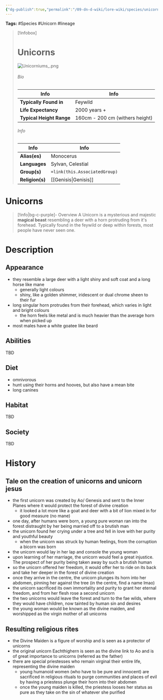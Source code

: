 ```yaml
---
{"dg-publish":true,"permalink":"/09-dn-d-wiki/lore-wiki/species/unicorns/","tags":["Feywild","Species"]}
---
```



**Tags:** #Species #Unicorn #lineage 
> [!infobox]
> # Unicorns 
> ![Unicorniums_.png](/img/user/z_Assets/07.%20Images/Unicorniums_.png)
> ###### Bio
> | Info | Info |
>  |---|---|
> **Typically Found in** | Feywild |
> **Life Expectancy** | 2000 years + |
> **Typical Height Range**  | 160cm - 200 cm (withers height) |
> ###### Info
> | Info | Info |
>  |---|---|
> **Alias(es)** | Monocerus |
>  **Languages** | Sylvan, Celestial |
> **Group(s)** | `=link(this.AssociatedGroup)` |
> **Religion(s)** | [[Genisis\|Genisis]] |

# **Unicorns**
> [!info|bg-c-purple]- Overview
A Unicorn is a mysterious and majestic **magical beast** resembling a deer with a horn protruding from it's forehead. 
Typically found in the feywild or deep within forests, most people have never seen one.

# Description
## Appearance 
- they resemble a large deer with a light shiny and soft coat and a long horse like mane
	- generally light colours
	- shiny, like a golden shimmer, iridescent or dual chrome sheen to their fur  
- long singular horn protrudes from their forehead, which varies in light and bright colours
	- the horn feels like metal and is much heavier than the average horn when picked up
- most males have a white goatee like beard
## Abilities
TBD
## Diet
- omnivorous
- hunt using their horns and hooves, but also have a mean bite 
- long canines 
## Habitat
TBD
## Society 
TBD 
# History
## Tale on the creation of unicorns and unicorn jesus
- the first unicorn was created by Ao/ Genesis and sent to the Inner Planes where it would protect the forest of divine creation
	- it looked a lot more like a goat and deer with a bit of lion mixed in for good measure (no mane)
- one day, after humans were born, a young pure woman ran into the forest distraught by her being married off to a brutish man
- the unicorn found her crying under a tree and fell in love with her purity and youthful beauty
	- when the unicorn was struck by human feelings, from the corruption a bicorn was born
- the unicorn would lay in her lap and console the young woman
- upon learning of her marriage, the unicorn would feel a great injustice. The prospect of her purity being taken away by such a brutish human
- so the unicorn offered her freedom, it would offer her to ride on its back and take her deeper in the forest of divine creation
- once they arrive in the centre, the unicorn plunges its horn into her abdomen, pinning her against the tree (in the centre, find a name lmao)
- the unicorn sacrificed its own immortality and purity to grant her eternal freedom, and from her flesh rose a second unicorn
- the two unicorns would leave the forest and turn to the fae wilds, where they would have children, now tainted by human sin and desires
- the young woman would be known as the divine maiden, and worshipped as the virgin mother of all unicorns 
## Resulting religious rites
- the Divine Maiden is a figure of worship and is seen as a protector of unicorns
- the original unicorn Eachthighern is seen as the divine link to Ao and is of great importance to unicorns (referred as the father)
- there are special priestesses who remain virginal their entire life, representing the divine maiden
	- young humanoid women (who have to be pure and innocent) are sacrificed in religious rituals to purge communities and places of evil by having a priestess plunge their horn into their abdomen
	- once the young maiden is killed, the priestess looses her status as pure as they take on the sin of whatever she purified